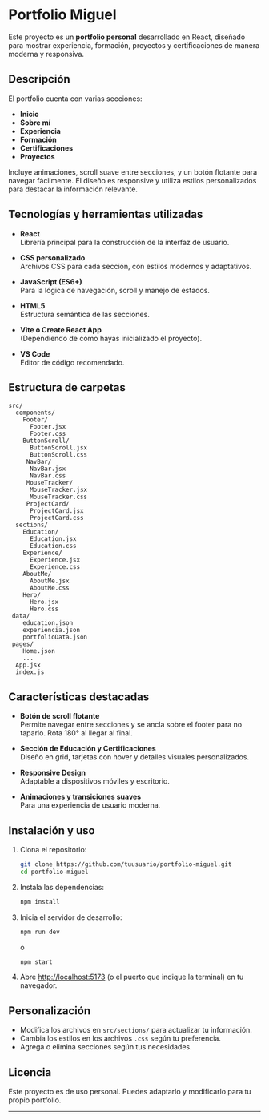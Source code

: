 # Portfolio Miguel

Este proyecto es un **portfolio personal** desarrollado en React, diseñado para mostrar experiencia, formación, proyectos y certificaciones de manera moderna y responsiva.

## Descripción

El portfolio cuenta con varias secciones:  
- **Inicio**
- **Sobre mí**
- **Experiencia**
- **Formación**
- **Certificaciones**
- **Proyectos**


Incluye animaciones, scroll suave entre secciones, y un botón flotante para navegar fácilmente. El diseño es responsive y utiliza estilos personalizados para destacar la información relevante.

## Tecnologías y herramientas utilizadas

- **React**  
  Librería principal para la construcción de la interfaz de usuario.

- **CSS personalizado**  
  Archivos CSS para cada sección, con estilos modernos y adaptativos.

- **JavaScript (ES6+)**  
  Para la lógica de navegación, scroll y manejo de estados.

- **HTML5**  
  Estructura semántica de las secciones.

- **Vite o Create React App**  
  (Dependiendo de cómo hayas inicializado el proyecto).

- **VS Code**  
  Editor de código recomendado.

## Estructura de carpetas

```
src/
  components/
    Footer/
      Footer.jsx
      Footer.css
    ButtonScroll/
      ButtonScroll.jsx
      ButtonScroll.css
     NavBar/
      NavBar.jsx
      NavBar.css
     MouseTracker/
      MouseTracker.jsx
      MouseTracker.css
     ProjectCard/
      ProjectCard.jsx
      ProjectCard.css
  sections/
    Education/
      Education.jsx
      Education.css
    Experience/
      Experience.jsx
      Experience.css
    AboutMe/
      AboutMe.jsx
      AboutMe.css
    Hero/
      Hero.jsx
      Hero.css
 data/
    education.json
    experiencia.json
    portfolioData.json
 pages/
    Home.json
    ...
  App.jsx
  index.js
```

## Características destacadas

- **Botón de scroll flotante**  
  Permite navegar entre secciones y se ancla sobre el footer para no taparlo. Rota 180° al llegar al final.

- **Sección de Educación y Certificaciones**  
  Diseño en grid, tarjetas con hover y detalles visuales personalizados.

- **Responsive Design**  
  Adaptable a dispositivos móviles y escritorio.

- **Animaciones y transiciones suaves**  
  Para una experiencia de usuario moderna.

## Instalación y uso

1. Clona el repositorio:
   ```sh
   git clone https://github.com/tuusuario/portfolio-miguel.git
   cd portfolio-miguel
   ```

2. Instala las dependencias:
   ```sh
   npm install
   ```

3. Inicia el servidor de desarrollo:
   ```sh
   npm run dev
   ```
   o
   ```sh
   npm start
   ```

4. Abre [http://localhost:5173](http://localhost:5173) (o el puerto que indique la terminal) en tu navegador.

## Personalización

- Modifica los archivos en `src/sections/` para actualizar tu información.
- Cambia los estilos en los archivos `.css` según tu preferencia.
- Agrega o elimina secciones según tus necesidades.

## Licencia

Este proyecto es de uso personal. Puedes adaptarlo y modificarlo para tu propio portfolio.

---
